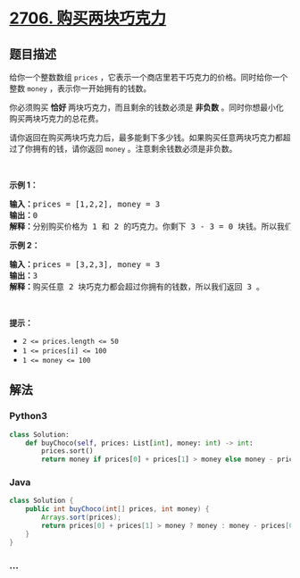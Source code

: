# [2706. 购买两块巧克力](https://leetcode-cn.com/problems/buy-two-chocolates)



## 题目描述

<!-- 这里写题目描述 -->

<p>给你一个整数数组&nbsp;<code>prices</code>&nbsp;，它表示一个商店里若干巧克力的价格。同时给你一个整数&nbsp;<code>money</code>&nbsp;，表示你一开始拥有的钱数。</p>

<p>你必须购买 <strong>恰好&nbsp;</strong>两块巧克力，而且剩余的钱数必须是 <strong>非负数</strong>&nbsp;。同时你想最小化购买两块巧克力的总花费。</p>

<p>请你返回在购买两块巧克力后，最多能剩下多少钱。如果购买任意两块巧克力都超过了你拥有的钱，请你返回 <code>money</code>&nbsp;。注意剩余钱数必须是非负数。</p>

<p>&nbsp;</p>

<p><strong>示例 1：</strong></p>

<pre><b>输入：</b>prices = [1,2,2], money = 3
<b>输出：</b>0
<b>解释：</b>分别购买价格为 1 和 2 的巧克力。你剩下 3 - 3 = 0 块钱。所以我们返回 0 。
</pre>

<p><strong>示例 2：</strong></p>

<pre><b>输入：</b>prices = [3,2,3], money = 3
<b>输出：</b>3
<b>解释：</b>购买任意 2 块巧克力都会超过你拥有的钱数，所以我们返回 3 。
</pre>

<p>&nbsp;</p>

<p><strong>提示：</strong></p>

<ul>
	<li><code>2 &lt;= prices.length &lt;= 50</code></li>
	<li><code>1 &lt;= prices[i] &lt;= 100</code></li>
	<li><code>1 &lt;= money &lt;= 100</code></li>
</ul>


## 解法

<!-- 这里可写通用的实现逻辑 -->

<!-- tabs:start -->

### **Python3**

<!-- 这里可写当前语言的特殊实现逻辑 -->

```python
class Solution:
    def buyChoco(self, prices: List[int], money: int) -> int:
        prices.sort()
        return money if prices[0] + prices[1] > money else money - prices[0] - prices[1]
```

### **Java**

<!-- 这里可写当前语言的特殊实现逻辑 -->

```java
class Solution {
    public int buyChoco(int[] prices, int money) {
        Arrays.sort(prices);
        return prices[0] + prices[1] > money ? money : money - prices[0] - prices[1];
    }
}
```

### **...**

```

```

<!-- tabs:end -->
